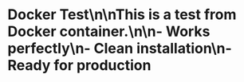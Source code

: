 # Docker Test\n\nThis is a test from Docker container.\n\n- Works perfectly\n- Clean installation\n- Ready for production
